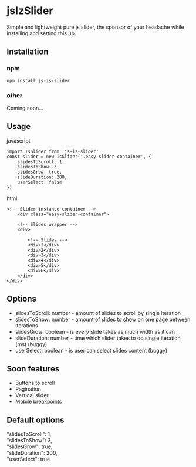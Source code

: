 # jsIzSlider

Simple and lightweight pure js slider, the sponsor of your headache while installing and setting this up.

## Installation

### npm
`npm install js-is-slider`

### other
Coming soon...

## Usage
javascript

    import IsSlider from 'js-iz-slider'
    const slider = new IsSlider('.easy-slider-container', {
        slidesToScroll: 1,
        slidesToShow: 3,
        slidesGrow: true,
        slideDuration: 200,
        userSelect: false
    })

    
html
    
    <!-- Slider instance container -->
        <div class="easy-slider-container">

        <!-- Slides wrapper -->
        <div>

            <!-- Slides -->
            <div>1</div>
            <div>2</div>
            <div>3</div>
            <div>4</div>
            <div>5</div>
            <div>6</div>
        </div>
    </div>




## Options

- slidesToScroll: number -  amount of slides to scroll by single iteration
- slidesToShow: number - amount of slides to show on one page between iterations
- slidesGrow: boolean - is every slide takes as much width as it can
- slideDuration: number - time which slider takes to do single iteration (ms) (buggy)
- userSelect: boolean - is user can select slides content (buggy)

## Soon features
- Buttons to scroll
- Pagination
- Vertical slider
- Mobile breakpoints

## Default options
"slidesToScroll": 1,<br>
"slidesToShow": 3, <br>
"slidesGrow": true, <br>
"slideDuration": 200, <br>
"userSelect": true